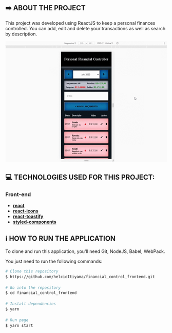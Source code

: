 ## :arrow_right: ABOUT THE PROJECT

This project was developed using ReactJS to keep a personal finances controlled. You can add, edit and delete your transactions as well as search by description.

<p align="center">
    <img alt ="homepage" src="https://github.com/helcioItiyama/financial_control_frontend/blob/master/public/financial-controller.gif"/>
</p>

## :computer: TECHNOLOGIES USED FOR THIS PROJECT:

### Front-end
- [**react**](https://github.com/facebook/react)
- [**react-icons**](https://react-icons.github.io/react-icons)
- [**react-toastify**](https://github.com/fkhadra/react-toastify)
- [**styled-components**](https://github.com/styled-components/styled-components)

## :information_source: HOW TO RUN THE APPLICATION

To clone and run this application, you'll need Git, NodeJS, Babel, WebPack.

You just need to run the following commands:

```bash
# Clone this repository
$ https://github.com/helcioItiyama/financial_control_frontend.git

# Go into the repository
$ cd financial_control_frontend

# Install dependencies
$ yarn

# Run page
$ yarn start
```
